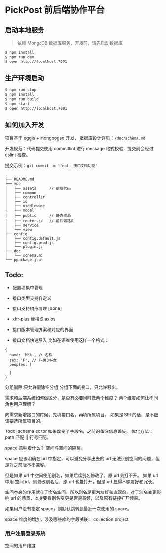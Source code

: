 # PickPost 前后端协作平台

## 启动本地服务

> 依赖 MongoDB 数据库服务，开发前，请先启动数据库

```bash
$ npm install
$ npm run dev
$ open http://localhost:7001

```
## 生产环境启动
```bash
$ npm run stop
$ npm install
$ npm run build
$ npm start
$ open http://localhost:7001
```

## 如何加入开发
项目基于 eggjs + mongoogse 开发，
数据库设计详见：`/doc/schema.md`

开发规范：代码提交使用 commitlint 进行 message 格式校验，提交前会经过 eslint 检查。

提交示例：`git commit -m 'feat: 接口文档功能'`

```
.
├── README.md
├── app
│   ├── assets      // 前端代码
│   ├── common
│   ├── controller
│   ├── io
│   ├── middleware
│   ├── model
│   ├── public      // 静态资源
│   ├── router.js   // 前后端路由
│   ├── service
│   └── view
├── config
│   ├── config.default.js
│   ├── config.prod.js
│   └── plugin.js
├── doc
│   └── schema.md
└── ppackage.json
```

## Todo:

- 配置项集中管理
- 接口类型支持自定义
- 接口支持树形管理 [done]
- xhr-plus 替换成 axios
- 接口版本管理方案和对应的界面


- 接口文档快速导入
比如在语雀使用这样一个格式：

```
{
  name: 'hhk', // 名称
  sex: 'F', // F=男;M=女
  peoples: [

  ]
}
```

分组删除:只允许删除空分组
分组下面的接口，只允许移出。

需求和后端系统如何做区分，是否有必要同时做两个维度？
两个维度如何让不同角色用户理解？

向需求新增接口的时候，先填接口名，再填所属项目。
如果是 SPI 的话，是不应该要选所属项目的。


Todo: schema editor 如果改变了字段名，之前的备注信息丢失。
优化方法：path 匹配 || 行号匹配。


space 意味着什么？
空间与空间的隔离。

space 应该明确在 url 中指定，可以避免分享出去的 url 无法识别空间的问题，但是对之前版本不兼容。

但是如果 url 中空间使用别名，如果后续别名修改了，原 url 则打不开。
如果 url 中用 空间 id，则修改别名后，原 url 也能打开，但是 url 显得不够友好和冗长。

空间本身的作用就在于命名空间，所以别名是更为友好和直观的，对于别名变更影响 url 的场景，本身要看别名变更是否是高频，以及原有链接打开频率。

如果用户没有指定 space，则默认跳转到最近一次使用的 space。

space 维度的增加，涉及哪些库的字段关联：
  collection
  project



### 用户注册登录系统

空间的用户维度